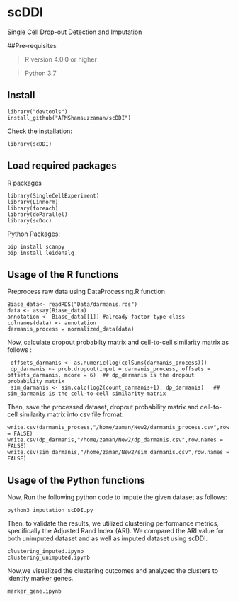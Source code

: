 # scDDI

Single Cell Drop-out Detection and Imputation

##Pre-requisites

> R version  4.0.0 or higher

> Python 3.7

## Install
    library("devtools")
    install_github("AFMShamsuzzaman/scDDI")

Check the installation:

    library(scDDI)

## Load required packages

R packages

    library(SingleCellExperiment)
    library(Linnorm)
    library(foreach)
    library(doParallel)
    library(scDoc)

Python Packages: 
 
    pip install scanpy
    pip install leidenalg


## Usage of the R functions

Preprocess raw data using DataProcessing.R function

    Biase_data<- readRDS("Data/darmanis.rds")
    data <- assay(Biase_data) 
    annotation <- Biase_data[[1]] #already factor type class
    colnames(data) <- annotation
    darmanis_process = normalized_data(data)

Now, calculate dropout probabilty matrix and cell-to-cell similarity matrix as follows :

     offsets_darmanis <- as.numeric(log(colSums(darmanis_process)))
     dp_darmanis <- prob.dropout(input = darmanis_process, offsets = offsets_darmanis, mcore = 6)  ## dp_darmanis is the dropout probability matrix
     sim_darmanis <- sim.calc(log2(count_darmanis+1), dp_darmanis)   ## sim_darmanis is the cell-to-cell similarity matrix

Then, save the processed dataset, dropout probability matrix and cell-to-cell similarity matrix into csv file fromat. 

    write.csv(darmanis_process,"/home/zaman/New2/darmanis_process.csv",row.names = FALSE)
    write.csv(dp_darmanis,"/home/zaman/New2/dp_darmanis.csv",row.names = FALSE)
    write.csv(sim_darmanis,"/home/zaman/New2/sim_darmanis.csv",row.names = FALSE)
    
## Usage of the Python functions 

Now, Run the following python code to impute the given dataset as follows:

    python3 imputation_scDDI.py

    
Then, to validate the results, we utilized clustering performance metrics, specifically the Adjusted Rand Index (ARI). We compared the ARI value for both unimputed dataset and as well as imputed dataset using scDDI.


    clustering_imputed.ipynb
    clustering_unimputed.ipynb


Now,we visualized the clustering outcomes and analyzed the clusters to identify marker genes.

    marker_gene.ipynb
